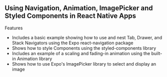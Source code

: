 ## Using Navigation, Animation, ImagePicker and Styled Components in React Native Apps

Features

- Includes a basic example showing how to use and nest Tab, Drawer, and Stack Navigators using the Expo react-navigation package
- Shows how to style Components using the styled-components library
- Includes an example of a scaling and fading-in animation using the built-in Animation library
- Shows how to use Expo's ImagePicker library to select and display an image